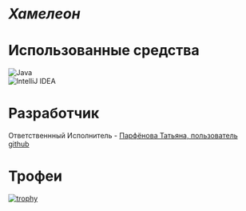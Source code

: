 # ***Хамелеон***   
# **Использованные средства**    
![Java](https://img.shields.io/badge/java-%23ED8B00.svg?style=for-the-badge&logo=openjdk&logoColor=white)   
![IntelliJ IDEA](https://img.shields.io/badge/IntelliJIDEA-000000.svg?style=for-the-badge&logo=intellij-idea&logoColor=white)   
# **Разработчик**  
Ответственнный Исполнитель - [Парфёнова Татьяна, пользователь github](https://github.com/7x7x49)   
# **Трофеи**  
[![trophy](https://github-profile-trophy.vercel.app/?username=ryo-ma)](https://github.com/ryo-ma/github-profile-trophy)
